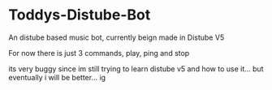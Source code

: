 # Toddys-Distube-Bot
An distube based music bot, currently beign made in Distube V5

For now there is just 3 commands, play, ping and stop

its very buggy since im still trying to learn distube v5 and how to use it... but eventually i will be better... ig
